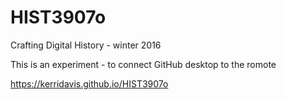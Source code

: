 # HIST3907o
Crafting Digital History - winter 2016

This is an experiment - to connect GitHub desktop to the romote

https://kerridavis.github.io/HIST3907o
